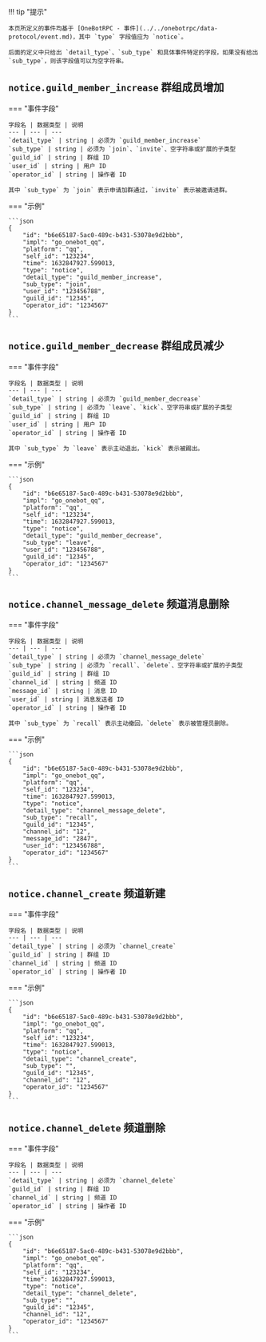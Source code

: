 !!! tip "提示"

    本页所定义的事件均基于 [OneBotRPC - 事件](../../onebotrpc/data-protocol/event.md)，其中 `type` 字段值应为 `notice`。

    后面的定义中只给出 `detail_type`、`sub_type` 和具体事件特定的字段，如果没有给出 `sub_type`，则该字段值可以为空字符串。

## `notice.guild_member_increase` 群组成员增加

=== "事件字段"

    字段名 | 数据类型 | 说明
    --- | --- | ---
    `detail_type` | string | 必须为 `guild_member_increase`
    `sub_type` | string | 必须为 `join`、`invite`、空字符串或扩展的子类型
    `guild_id` | string | 群组 ID
    `user_id` | string | 用户 ID
    `operator_id` | string | 操作者 ID

    其中 `sub_type` 为 `join` 表示申请加群通过，`invite` 表示被邀请进群。

=== "示例"

    ```json
    {
        "id": "b6e65187-5ac0-489c-b431-53078e9d2bbb",
        "impl": "go_onebot_qq",
        "platform": "qq",
        "self_id": "123234",
        "time": 1632847927.599013,
        "type": "notice",
        "detail_type": "guild_member_increase",
        "sub_type": "join",
        "user_id": "123456788",
        "guild_id": "12345",
        "operator_id": "1234567"
    }
    ```

## `notice.guild_member_decrease` 群组成员减少

=== "事件字段"

    字段名 | 数据类型 | 说明
    --- | --- | ---
    `detail_type` | string | 必须为 `guild_member_decrease`
    `sub_type` | string | 必须为 `leave`、`kick`、空字符串或扩展的子类型
    `guild_id` | string | 群组 ID
    `user_id` | string | 用户 ID
    `operator_id` | string | 操作者 ID

    其中 `sub_type` 为 `leave` 表示主动退出，`kick` 表示被踢出。

=== "示例"

    ```json
    {
        "id": "b6e65187-5ac0-489c-b431-53078e9d2bbb",
        "impl": "go_onebot_qq",
        "platform": "qq",
        "self_id": "123234",
        "time": 1632847927.599013,
        "type": "notice",
        "detail_type": "guild_member_decrease",
        "sub_type": "leave",
        "user_id": "123456788",
        "guild_id": "12345",
        "operator_id": "1234567"
    }
    ```

## `notice.channel_message_delete` 频道消息删除

=== "事件字段"

    字段名 | 数据类型 | 说明
    --- | --- | ---
    `detail_type` | string | 必须为 `channel_message_delete`
    `sub_type` | string | 必须为 `recall`、`delete`、空字符串或扩展的子类型
    `guild_id` | string | 群组 ID
    `channel_id` | string | 频道 ID
    `message_id` | string | 消息 ID
    `user_id` | string | 消息发送者 ID
    `operator_id` | string | 操作者 ID

    其中 `sub_type` 为 `recall` 表示主动撤回，`delete` 表示被管理员删除。

=== "示例"

    ```json
    {
        "id": "b6e65187-5ac0-489c-b431-53078e9d2bbb",
        "impl": "go_onebot_qq",
        "platform": "qq",
        "self_id": "123234",
        "time": 1632847927.599013,
        "type": "notice",
        "detail_type": "channel_message_delete",
        "sub_type": "recall",
        "guild_id": "12345",
        "channel_id": "12",
        "message_id": "2847",
        "user_id": "123456788",
        "operator_id": "1234567"
    }
    ```

## `notice.channel_create` 频道新建

=== "事件字段"

    字段名 | 数据类型 | 说明
    --- | --- | ---
    `detail_type` | string | 必须为 `channel_create`
    `guild_id` | string | 群组 ID
    `channel_id` | string | 频道 ID
    `operator_id` | string | 操作者 ID

=== "示例"

    ```json
    {
        "id": "b6e65187-5ac0-489c-b431-53078e9d2bbb",
        "impl": "go_onebot_qq",
        "platform": "qq",
        "self_id": "123234",
        "time": 1632847927.599013,
        "type": "notice",
        "detail_type": "channel_create",
        "sub_type": "",
        "guild_id": "12345",
        "channel_id": "12",
        "operator_id": "1234567"
    }
    ```

## `notice.channel_delete` 频道删除

=== "事件字段"

    字段名 | 数据类型 | 说明
    --- | --- | ---
    `detail_type` | string | 必须为 `channel_delete`
    `guild_id` | string | 群组 ID
    `channel_id` | string | 频道 ID
    `operator_id` | string | 操作者 ID

=== "示例"

    ```json
    {
        "id": "b6e65187-5ac0-489c-b431-53078e9d2bbb",
        "impl": "go_onebot_qq",
        "platform": "qq",
        "self_id": "123234",
        "time": 1632847927.599013,
        "type": "notice",
        "detail_type": "channel_delete",
        "sub_type": "",
        "guild_id": "12345",
        "channel_id": "12",
        "operator_id": "1234567"
    }
    ```
